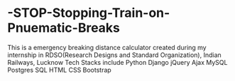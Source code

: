 # -STOP-Stopping-Train-on-Pnuematic-Breaks
This is a emergency breaking distance calculator created during my internship in RDSO(Research Designs and Standard Organization), Indian Railways, Lucknow
Tech Stacks include
Python
Django
jQuery
Ajax
MySQL
Postgres SQL
HTML
CSS
Bootstrap
